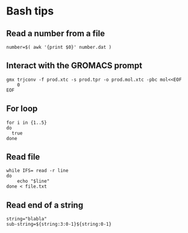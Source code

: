 # Bash tips

## Read a number from a file

```
number=$( awk '{print $0}' number.dat )
```

## Interact with the GROMACS prompt

```
gmx trjconv -f prod.xtc -s prod.tpr -o prod.mol.xtc -pbc mol<<EOF
    0
EOF
```

## For loop

```
for i in {1..5}
do
  true
done
```
## Read file

```
while IFS= read -r line
do
    echo "$line"
done < file.txt
```
## Read end of a string

```
string="blabla"
sub-string=${string:3:0-1}${string:0-1}
```
